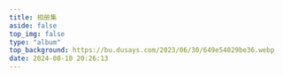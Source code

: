 ```yaml
---
title: 相册集
aside: false
top_img: false
type: "album"
top_background: https://bu.dusays.com/2023/06/30/649e54029be36.webp
date: 2024-08-10 20:26:13
---
```

